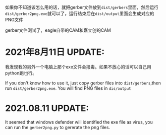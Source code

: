 如果你不知道该怎么用的话，就把gerber文件放到`dist/gerbers`里面，然后运行`dist/gerber2png.exe`就可以了，运行结束后在`dist/output`里面会生成对应的PNG文件

gerber文件测试了，eagle自带的CAM和嘉立创的CAM

# 2021年8月11日 UPDATE:
  我发现我的另外一个电脑上那个exe文件会报毒。如果不放心的话可以自己用python跑也行。

If you don't know how to use it, just copy gerber files into `dist/gerbers`,then run `dist/gerber2png.exe`. You will find PNG files in `dis/output`
# 2021.08.11 UPDATE:
  It seemed that windows defender will identified the exe file as virus, you can run the `gerber2png.py` to gererate the png files.
